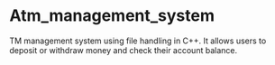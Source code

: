# Atm_management_system
TM management system using file handling in C++. It allows users to deposit or withdraw money and check their account balance.
